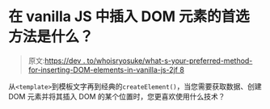 # 在 vanilla JS 中插入 DOM 元素的首选方法是什么？

> 原文:[https://dev . to/whoisryosuke/what-s-your-preferred-method-for-inserting-DOM-elements-in-vanilla-js-2jf 8](https://dev.to/whoisryosuke/what-s-your-preferred-method-for-inserting-dom-elements-in-vanilla-js-2jf8)

从`<template>`到模板文字再到经典的`createElement()`，当您需要获取数据、创建 DOM 元素并将其插入 DOM 的某个位置时，您更喜欢使用什么技术？